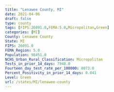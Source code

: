 ```yaml
---
title: "Lenawee County, MI"
date: 2021-04-06
draft: false
type: county
tags: [FIPS:26091.0,FEMA:5.0,Micropolitan,Green]
categories: [MI]
County: Lenawee County
State: MI
FIPS: 26091.0
FEMA_Region: 5.0
Population: 98451.0
NCHS_Urban_Rural_Classification: Micropolitan
Tests_in_prior_14_days: 7948.0
Fourteen_day_test_rate_per_100000: 8073.0
Percent_Positivity_in_prior_14_days: 0.041
Level: Green
url: /states/MI/lenawee-county
---
```



